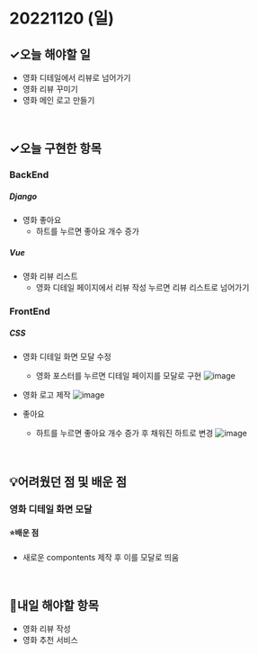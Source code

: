 # 20221120 (일)

## ✓오늘 해야할 일
- 영화 디테일에서 리뷰로 넘어가기
- 영화 리뷰 꾸미기
- 영화 메인 로고 만들기

<br>

## ✓오늘 구현한 항목
### BackEnd
##### Django
- 영화 좋아요
  - 하트를 누르면 좋아요 개수 증가

##### Vue
- 영화 리뷰 리스트
  - 영화 디테일 페이지에서 리뷰 작성 누르면 리뷰 리스트로 넘어가기


### FrontEnd
##### CSS
- 영화 디테일 화면 모달 수정
  - 영화 포스터를 누르면 디테일 페이지를 모달로 구현
![image](https://user-images.githubusercontent.com/109333410/203184560-f4e370e9-98c6-4c90-893f-019e25bca737.png)

- 영화 로고 제작
![image](https://user-images.githubusercontent.com/109333410/203182559-a876bade-037d-450c-8671-3f4f72d6f318.png)

- 좋아요
  - 하트를 누르면 좋아요 개수 증가 후 채워진 하트로 변경
![image](https://user-images.githubusercontent.com/109333410/203184661-1c071b33-7f3b-4901-8964-68e78e20231e.png)

<br>

## 💡어려웠던 점 및 배운 점

### 영화 디테일 화면 모달

#### ⭐️배운 점

- 새로운 compontents 제작 후 이를 모달로 띄움

<br>

## 📆내일 해야할 항목

- 영화 리뷰 작성
- 영화 추천 서비스

